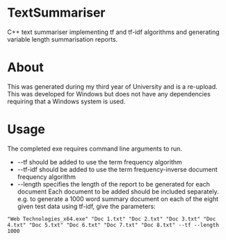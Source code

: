 # TextSummariser
C++ text summariser implementing tf and tf-idf algorithms and generating variable length summarisation reports.
# About 
This was generated during my third year of University and is a re-upload.
This was developed for Windows but does not have any dependencies requiring that a Windows system is used.
# Usage
The completed exe requires command line arguments to run. 
* --tf should be added to use the term frequency algorithm 
* --tf-idf should be added to use the term frequency-inverse document frequency algorithm
* --length specifies the length of the report to be generated for each document
Each document to be added should be included separately. e.g. to generate a 1000 word summary document on each of the eight given test data using tf-idf, 
give the parameters:
```
"Web Technologies_x64.exe" "Doc 1.txt" "Doc 2.txt" "Doc 3.txt" "Doc 4.txt" "Doc 5.txt" "Doc 6.txt" "Doc 7.txt" "Doc 8.txt" --tf --length 1000
```
